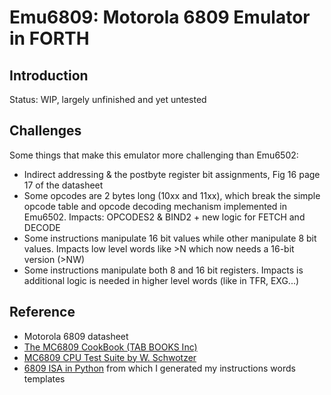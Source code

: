 # Emu6809: Motorola 6809 Emulator in FORTH

## Introduction

Status: WIP, largely unfinished and yet untested

## Challenges

Some things that make this emulator more challenging than Emu6502:

- Indirect addressing & the postbyte register bit assignments, Fig 16 page 17 of the datasheet
- Some opcodes are 2 bytes long (10xx and 11xx), which break the simple opcode table and opcode decoding mechanism implemented in Emu6502. Impacts: OPCODES2 & BIND2 + new logic for FETCH and DECODE
- Some instructions manipulate 16 bit values while other manipulate 8 bit values. Impacts low level words like >N which now needs a 16-bit version (>NW)
- Some instructions manipulate both 8 and 16 bit registers. Impacts is additional logic is needed in higher level words (like in TFR, EXG...)

## Reference

- Motorola 6809 datasheet
- [The MC6809 CookBook (TAB BOOKS Inc)](https://colorcomputerarchive.com/repo/Documents/Books/The%20MC6809%20CookBook%20(TAB%20BOOKS%20Inc).pdf)
- [MC6809 CPU Test Suite by W. Schwotzer](https://github.com/aladur/flexemu/blob/master/src/tools/cputest.txt)
- [6809 ISA in Python](https://github.com/craigthomas/CoCoAssembler/blob/main/cocoasm/instruction.py) from which I generated my instructions words templates
